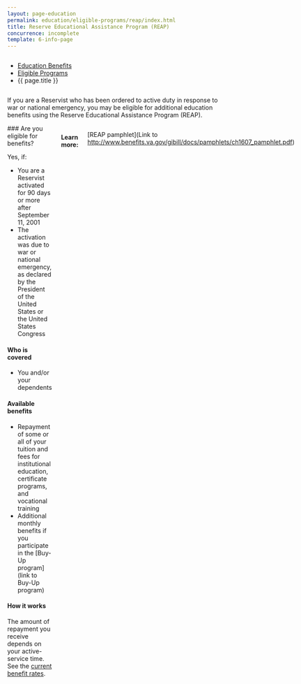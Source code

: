 ```yaml
---
layout: page-education
permalink: education/eligible-programs/reap/index.html
title: Reserve Educational Assistance Program (REAP)
concurrence: incomplete
template: 6-info-page
---
```


<div class="splash" markdown="0">
<div class="row" markdown="0">
<div class="small-12 columns" markdown="0">

<ul class="breadcrumbs" role="menubar" aria-label="Primary">
<li class="parent"><a href="{{ site.url }}/education/">Education Benefits</a></li>
<li class="parent"><a href="{{ site.url }}/education/eligible-programs/">Eligible Programs</a></li>
<li class="active">{{ page.title }}</li>
</ul>

</div>
</div>
</div>

<div class="main" role="main" markdown="0">

<!--<div class="action-bar">
  <div class="row">
    <div class="small-12 columns">

    </div>
  </div>  
</div>-->

<div class="section one" markdown="0">
<div class="primary" markdown="0">
<div class="row" markdown="0">
<div class="small-12 columns" markdown="1">

If you are a Reservist who has been ordered to active duty in response to war or national emergency, you may be eligible for additional education benefits using the Reserve Educational Assistance Program (REAP). 
</div>
<div class="small-12 columns" markdown="1">
<div class="call-out">
### Are you eligible for benefits?

Yes, if:

- You are a Reservist activated for 90 days or more after September 11, 2001
- The activation was due to war or national emergency, as declared by the President of the United States or the United States Congress

#### Who is covered
- You and/or your dependents

#### Available benefits
- Repayment of some or all of your tuition and fees for institutional education, certificate programs, and vocational training
- Additional monthly benefits if you participate in the [Buy-Up program] (link to Buy-Up program)

#### How it works
The amount of repayment you receive depends on your active-service time. See the [current benefit rates](http://www.benefits.va.gov/gibill/resources/benefits_resources/rate_tables.asp#ch1607).
</div>


#### Learn more:
[REAP pamphlet](Link to http://www.benefits.va.gov/gibill/docs/pamphlets/ch1607_pamphlet.pdf)
</div>


</div>
</div>
</div>


</div>
